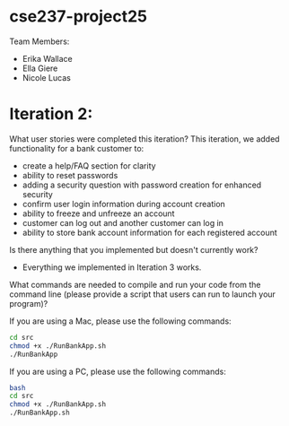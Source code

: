 # cse237-project25

Team Members:

* Erika Wallace
* Ella Giere
* Nicole Lucas

# Iteration 2:

What user stories were completed this iteration?
This iteration, we added functionality for a bank customer to:
* create a help/FAQ section for clarity
* ability to reset passwords
* adding a security question with password creation for enhanced security
* confirm user login information during account creation
* ability to freeze and unfreeze an account  
* customer can log out and another customer can log in
* ability to store bank account information for each registered account


Is there anything that you implemented but doesn't currently work?
* Everything we implemented in Iteration 3 works. 

What commands are needed to compile and run your code from the command line (please provide a script that users can run to launch your program)?

If you are using a Mac, please use the following commands: 

```bash 
cd src
chmod +x ./RunBankApp.sh
./RunBankApp
```
If you are using a PC, please use the following commands: 

```bash 
bash
cd src
chmod +x ./RunBankApp.sh
./RunBankApp.sh 
```


